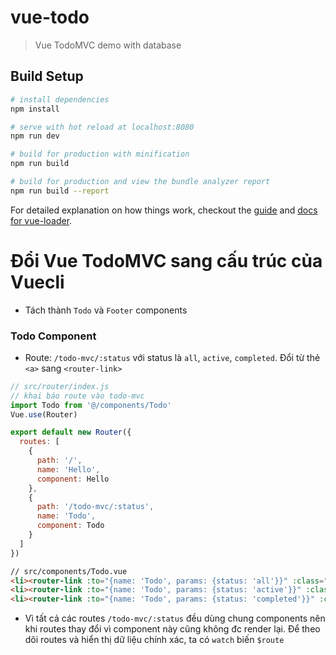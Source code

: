 # vue-todo

> Vue TodoMVC demo with database 

## Build Setup

``` bash
# install dependencies
npm install

# serve with hot reload at localhost:8080
npm run dev

# build for production with minification
npm run build

# build for production and view the bundle analyzer report
npm run build --report
```

For detailed explanation on how things work, checkout the [guide](http://vuejs-templates.github.io/webpack/) and [docs for vue-loader](http://vuejs.github.io/vue-loader).

# Đổi Vue TodoMVC sang cấu trúc của Vuecli
* Tách thành `Todo` và `Footer` components
### Todo Component
* Route: `/todo-mvc/:status` với status là `all`, `active`, `completed`. Đổi từ thẻ `<a>` sang `<router-link>`

```js
// src/router/index.js
// khai báo route vào todo-mvc
import Todo from '@/components/Todo'
Vue.use(Router)

export default new Router({
  routes: [
    {
      path: '/',
      name: 'Hello',
      component: Hello
    },
    {
      path: '/todo-mvc/:status',
      name: 'Todo',
      component: Todo
    }
  ]
})
```

```html
// src/components/Todo.vue
<li><router-link :to="{name: 'Todo', params: {status: 'all'}}" :class="{ selected: visibility == 'all' }">All</router-link></li>
<li><router-link :to="{name: 'Todo', params: {status: 'active'}}" :class="{ selected: visibility == 'active' }">Active</router-link></li>
<li><router-link :to="{name: 'Todo', params: {status: 'completed'}}" :class="{ selected: visibility == 'completed' }">Completed</router-link></li>
```

* Vì tất cả các routes `/todo-mvc/:status` đều dùng chung components nên khi routes thay đổi vì component này cũng không đc render lại. Để theo dõi routes và hiển thị dữ liệu chính xác, ta có `watch` biến `$route`